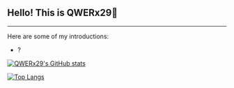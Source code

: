 ## Hello! This is QWERx29👋

------------------

Here are some of my introductions:


- ?

[![QWERx29's GitHub stats](https://github-readme-stats.vercel.app/api?username=QWERx29&count_private=true)](https://github.com/QWERx29)

[![Top Langs](https://github-readme-stats.vercel.app/api/top-langs/?username=QWERx29)](https://github.com/QWERx29)

